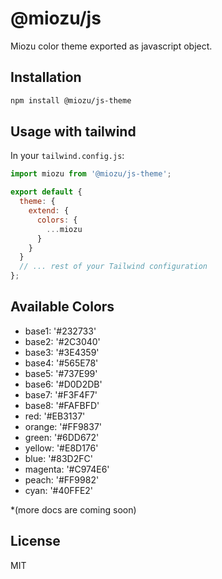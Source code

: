 # @miozu/js

Miozu color theme exported as javascript object. 

## Installation

```bash
npm install @miozu/js-theme
```

## Usage with tailwind

In your `tailwind.config.js`:

```javascript
import miozu from '@miozu/js-theme';

export default {
  theme: {
    extend: {
      colors: {
        ...miozu
      }
    }
  }
  // ... rest of your Tailwind configuration
};
```

## Available Colors

- base1: '#232733'
- base2: '#2C3040'
- base3: '#3E4359'
- base4: '#565E78'
- base5: '#737E99'
- base6: '#D0D2DB'
- base7: '#F3F4F7'
- base8: '#FAFBFD'
- red: '#EB3137'
- orange: '#FF9837'
- green: '#6DD672'
- yellow: '#E8D176'
- blue: '#83D2FC'
- magenta: '#C974E6'
- peach: '#FF9982'
- cyan: '#40FFE2'

*(more docs are coming soon)

## License

MIT
